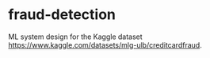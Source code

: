 # fraud-detection

ML system design for the Kaggle dataset https://www.kaggle.com/datasets/mlg-ulb/creditcardfraud.
